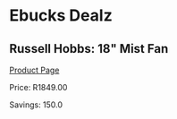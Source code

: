 
# Ebucks Dealz
## Russell Hobbs: 18" Mist Fan
[Product Page](https://www.ebucks.com/web/shop/productSelected.do?prodId=673631600&catId=704982758)

Price: R1849.00

Savings: 150.0


	
